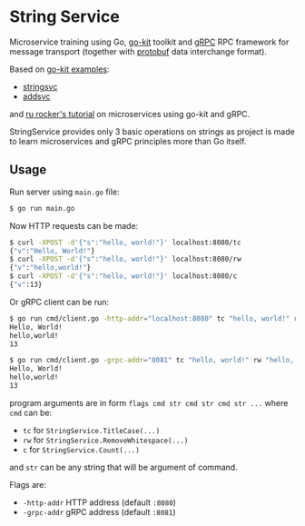 # String Service

Microservice training using Go, [go-kit](https://gokit.io/) toolkit and [gRPC](http://www.grpc.io/) RPC framework for message transport (together with [protobuf](https://github.com/google/protobuf) data interchange format).

Based on [go-kit examples](https://gokit.io/examples/):
- [stringsvc](https://gokit.io/examples/stringsvc.html)
- [addsvc](https://github.com/go-kit/kit/tree/master/examples/addsvc)

and [ru rocker's tutorial](http://www.ru-rocker.com/2017/02/24/micro-services-using-go-kit-grpc-endpoint/) on microservices using go-kit and gRPC.

StringService provides only 3 basic operations on strings as project is made to learn microservices and gRPC principles more than Go itself.

## Usage

Run server using `main.go` file:
```bash
$ go run main.go
```

Now HTTP requests can be made:
```bash
$ curl -XPOST -d'{"s":"hello, world!"}' localhost:8080/tc
{"v":"Hello, World!"}
$ curl -XPOST -d'{"s":"hello, world!"}' localhost:8080/rw
{"v":"hello,world!"}
$ curl -XPOST -d'{"s":"hello, world!"}' localhost:8080/c
{"v":13}
```

Or gRPC client can be run:
```bash
$ go run cmd/client.go -http-addr="localhost:8080" tc "hello, world!" rw "hello,   world!" c "hello, world!"
Hello, World!
hello,world!
13

$ go run cmd/client.go -grpc-addr="8081" tc "hello, world!" rw "hello,   world!" c "hello, world!"
Hello, World!
hello,world!
13
```
program arguments are in form `flags cmd str cmd str cmd str ...` where `cmd` can be:

- `tc` for `StringService.TitleCase(...)`
- `rw` for `StringService.RemoveWhitespace(...)`
- `c` for `StringService.Count(...)`

and `str` can be any string that will be argument of command.

Flags are:
- `-http-addr` HTTP address (default `:8080`)
- `-grpc-addr` gRPC address (default `:8081`)
